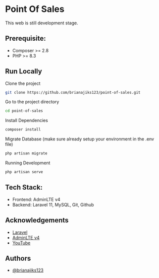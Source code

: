 # Point Of Sales
This web is still development stage.


## Prerequisite:

- Composer >= 2.8
- PHP >= 8.3


## Run Locally

Clone the project

```bash
git clone https://github.com/brianajiks123/point-of-sales.git
```

Go to the project directory

```bash
cd point-of-sales
```

Install Dependencies

```bash
composer install
```

Migrate Database (make sure already setup your environment in the .env file)

```bash
php artisan migrate
```

Running Development

```bash
php artisan serve
```


## Tech Stack:

- Frontend: AdminLTE v4
- Backend: Laravel 11, MySQL, Git, Github


## Acknowledgements

 - [Laravel](https://laravel.com/docs/11.x)
 - [AdminLTE v4](https://github.com/ColorlibHQ/AdminLTE)
 - [YouTube](https://www.youtube.com/@W2Learn)


## Authors

- [@brianajiks123](https://www.github.com/brianajiks123)
